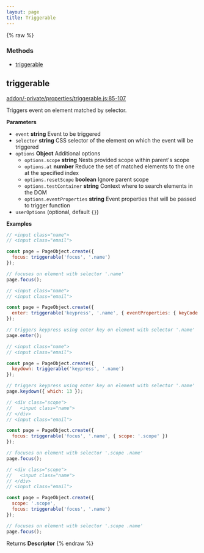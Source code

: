 ```yaml
---
layout: page
title: Triggerable
---
```


{% raw %}
### Methods

- [triggerable](#triggerable)

## triggerable

[addon/-private/properties/triggerable.js:85-107](https://github.com/san650/ember-cli-page-object/blob/0f20135d16179278eb6fec7b04b505be79f096ef/addon/-private/properties/triggerable.js#L85-L107 "Source code on GitHub")

Triggers event on element matched by selector.

**Parameters**

-   `event` **string** Event to be triggered
-   `selector` **string** CSS selector of the element on which the event will be triggered
-   `options` **Object** Additional options
    -   `options.scope` **string** Nests provided scope within parent's scope
    -   `options.at` **number** Reduce the set of matched elements to the one at the specified index
    -   `options.resetScope` **boolean** Ignore parent scope
    -   `options.testContainer` **string** Context where to search elements in the DOM
    -   `options.eventProperties` **string** Event properties that will be passed to trigger function
-   `userOptions`   (optional, default `{}`)

**Examples**

```javascript
// <input class="name">
// <input class="email">

const page = PageObject.create({
  focus: triggerable('focus', '.name')
});

// focuses on element with selector '.name'
page.focus();
```

```javascript
// <input class="name">
// <input class="email">

const page = PageObject.create({
  enter: triggerable('keypress', '.name', { eventProperties: { keyCode: 13 } })
});

// triggers keypress using enter key on element with selector '.name'
page.enter();
```

```javascript
// <input class="name">
// <input class="email">

const page = PageObject.create({
  keydown: triggerable('keypress', '.name')
});

// triggers keypress using enter key on element with selector '.name'
page.keydown({ which: 13 });
```

```javascript
// <div class="scope">
//   <input class="name">
// </div>
// <input class="email">

const page = PageObject.create({
  focus: triggerable('focus', '.name', { scope: '.scope' })
});

// focuses on element with selector '.scope .name'
page.focus();
```

```javascript
// <div class="scope">
//   <input class="name">
// </div>
// <input class="email">

const page = PageObject.create({
  scope: '.scope',
  focus: triggerable('focus', '.name')
});

// focuses on element with selector '.scope .name'
page.focus();
```

Returns **Descriptor** 
{% endraw %}